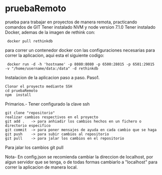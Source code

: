 # pruebaRemoto
prueba para trabajar en proyectos de manera remota, practicando comandos de GIT
Tener instalado NVM y node version 7.1.0
Tener instalado Docker, ademas de la imagen de rethink con:

``` 
 docker pull rethinkdb 
```

para correr un contenedor docker con las configuraciones necesarias para correr la aplicacion, aqui esta el siguiente codigo:

```
 docker run -d -h 'hostname' -p 8080:8080 -p 6500:28015 -p 6501:29015 -v "/home/username/data:/data" -d rethinkdb
```

Instalacion de la aplicacion paso a paso.
Paso1.

```
Clonar el proyecto mediante SSH
cd pruebaRemoto
npm  install
```

Primarios.-
Tener configurado la clave ssh


```
git clone "repositorio"
realizar cambios respectivos en el proyecto
git add .   -> para anhiadir los cambios hechos en un fichero o directorio especifico 
git commit  -> para poner mensajes de ayuda en cada cambio que se haga
git push    -> para subir cambios al repositorio
git pull    -> para jalar los cambios en el repositorio
```

Para jalar los cambios git pull


Nota- En config.json se recomienda cambiar la direccion de localhost, por algun servidor que se tenga,
o de todas formas cambiarlo a "localhost" para correr la aplicacion de manera local.
